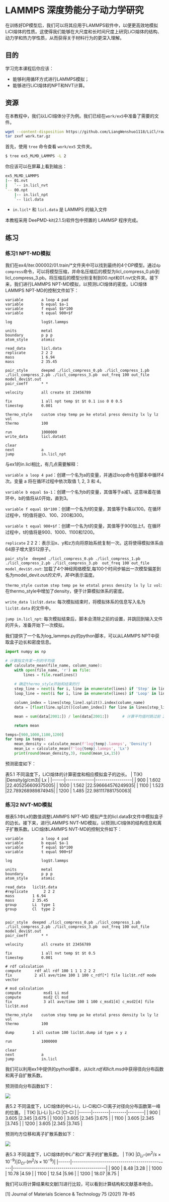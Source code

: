 # LAMMPS 深度势能分子动力学研究

在训练好DP模型后，我们可以将其应用于LAMMPS软件中，以便更高效地模拟LiCl熔体的性质。这使得我们能够在大尺度和长时间尺度上研究LiCl熔体的结构、动力学和热力学性质，从而获得关于材料行为的更深入理解。

## 目的

学习完本课程后你应该：

- 能够利用循环方式进行LAMMPS模拟；
- 能够进行LiCl熔体的NPT和NVT计算。

## 资源

在本教程中，我们以LiCl熔体分子为例。我们已经在`work/ex5`中准备了需要的文件。

```sh
wget --content-disposition https://github.com/LiangWenshuo1118/LiCl/raw/main/work.tar.gz
tar zxvf work.tar.gz
```

首先，使用 `tree` 命令查看 `work/ex5` 文件夹。

```sh
$ tree ex5_MLMD_LAMMPS -L 2  
```

你应该可以在屏幕上看到输出：

```sh
ex5_MLMD_LAMMPS
|-- 01.nvt
|   `-- in.licl_nvt
`-- 00.npt
    |-- in.licl_npt
    `-- licl.data
```

- `in.licl*` 和 `licl.data` 是 LAMMPS 的输入文件

本教程采用 DeePMD-kit(2.1.5)软件包中预置的 LAMMSP 程序完成。

## 练习

### 练习1 NPT-MD模拟

我们在ex4/iter.000002/01.train/*文件夹中可以找到最终的4个DP模型。通过`dp compress`命令，可以将模型压缩，并命名压缩后的模型为licl_compress_0.pb到licl_compress_3.pb。将压缩后的模型分别复制到00.npt和01.nvt文件夹。接下来，我们进行LAMMPS NPT-MD模拟，以预测LiCl熔体的密度。LiCl熔体LAMMPS NPT-MD的控制文件如下：

```
variable        a loop 4 pad
variable        b equal $a-1
variable        f equal $b*100
variable        t equal 900+$f

log             log$t.lammps

units           metal
boundary        p p p
atom_style      atomic

read_data       licl.data
replicate       2 2 2 
mass            1 6.94
mass            2 35.45

pair_style      deepmd ./licl_compress_0.pb ./licl_compress_1.pb ./licl_compress_2.pb ./licl_compress_3.pb  out_freq 100 out_file model_devi$t.out
pair_coeff  	* *	

velocity        all create $t 23456789

fix             1 all npt temp $t $t 0.1 iso 0 0 0.5
timestep        0.001

thermo_style    custom step temp pe ke etotal press density lx ly lz vol
thermo          100 

run             1000000
write_data      licl.data$t

clear
next            a
jump            in.licl_npt
```

与ex1的in.licl相比，有几点需要解释：

`variable a loop 4 pad`：创建一个名为a的变量，并通过loop命令在脚本中循环4次。变量 a 将在循环过程中依次取值 1, 2, 3 和 4。

`variable b equal $a-1`：创建一个名为b的变量，其值等于a减1。这意味着在循环中，b的值将从0开始，直到3。

`variable f equal $b*100`：创建一个名为f的变量，其值等于b乘以100。在循环过程中，f的值将是0、100、200和300。

`variable t equal 900+$f`：创建一个名为t的变量，其值等于900加上f。在循环过程中，t的值将是900、1000、1100和1200。

`replicate`  2 2 2：表示沿x、y和z方向将原始系统复制一次。这将使得模拟体系由64原子增大至512原子。

`pair_style  deepmd ./licl_compress_0.pb ./licl_compress_1.pb ./licl_compress_2.pb ./licl_compress_3.pb  out_freq 100 out_file model_devi$t.out`: 加载了4个神经网络模型,每100个时间步输出一次模型偏差到名为model_devi$t.out的文件，其中$t表示温度。

`thermo_style custom step temp pe ke etotal press density lx ly lz vol`: 在thermo_style中增加了density，便于计算模拟体系的密度。

`write_data licl$t.data`: 每次模拟结束时，将模拟体系的信息写入名为 `licl$t.data` 的文件中。

`jump in.licl_npt`: 每次模拟结束后，脚本会清除之前的设置，并跳回到输入文件的开头，准备开始下一次模拟。


我们提供了一个名为log_lammps.py的python脚本，可以从LAMMPS NPT中获取盒子边长和密度信息。

```python
import numpy as np

# 计算指文件某一列的平均值
def calculate_mean(file_name, column_name):
    with open(file_name, 'r') as file:
        lines = file.readlines()
    
    # 确定thermo_style开始和结束的行
    step_line = next(i for i, line in enumerate(lines) if 'Step' in line)
    loop_line = next(i for i, line in enumerate(lines) if 'Loop' in line)

    column_index = lines[step_line].split().index(column_name)
    data = [float(line.split()[column_index]) for line in lines[step_line+1:loop_line]]

    mean = sum(data[2001:]) / len(data[2001:])      # 计算平均值时跳过前 200000 md 步

    return mean

temps=[900,1000,1100,1200]
for temp in temps:
    mean_density = calculate_mean(f'log{temp}.lammps', 'Density')          
    mean_Lx = calculate_mean(f'log{temp}.lammps', 'Lx')
    print(round(mean_density,3), round(mean_Lx,15))

```
预测密度如下：

表5.1 不同温度下，LiCl熔体的计算密度和相应模拟盒子的边长。
| T(K) |Density(g/cm3)|     Lx           |
|------|--------------|------------------| 
| 900  | 1.602        |22.405256609375005|
| 1000 | 1.562        |22.596664576249935|
| 1100 | 1.523        |22.789268989874945|
| 1200 | 1.485        |22.981117881750063|


### 练习2 NVT-MD模拟

根表5.1中Lx的数值调整LAMMPS NPT-MD 模拟产生的licl.data$t文件中模拟盒子的边长。接下来，进行LAMMPS NVT-MD模拟，以预测LiCl熔体的结构信息和离子扩散系数。LiCl熔体LAMMPS NVT-MD的控制文件如下：

```
variable        a loop 4 pad
variable        b equal $a-1
variable        f equal $b*100
variable        t equal 900+$f

log             log$t.lammps

units           metal
boundary        p p p
atom_style      atomic

read_data	licl$t.data
#replicate       2 2 2 
mass 		1 6.94
mass		2 35.45
group		Li  type 1
group		Cl  type 2


pair_style	deepmd ./licl_compress_0.pb ./licl_compress_1.pb ./licl_compress_2.pb ./licl_compress_3.pb  out_freq 100 out_file model_devi$t.out
pair_coeff  	* *	

velocity        all create $t 23456789

fix             1 all nvt temp $t $t 0.5
timestep        0.001

# rdf calculation 
compute 	 rdf all rdf 100 1 1 1 2 2 2
fix 		 2 all ave/time 100 1 100 c_rdf[*] file licl$t.rdf mode vector

# msd calculation
compute          msd1 Li msd
compute          msd2 Cl msd
fix              3 all ave/time 100 1 100 c_msd1[4] c_msd2[4] file licl$t.msd

thermo_style    custom step temp pe ke etotal press density lx ly lz vol
thermo          100 

dump		1 all custom 100 licl$t.dump id type x y z

run             1000000

clear
next            a
jump            in.licl
```
我们可以利用ex1中提供的python脚本，从licl$t.rdf和licl$t.msd中获得径向分布函数和离子自扩散系数。

预测径向分布函数如下：

![](01.nvt/rdf_all_temperatures.png)

表5.2 不同温度下，LiCl熔体的中Li-Li，Li-Cl和Cl-Cl离子对径向分布函数第一峰的位置。
| T(K) |Li-Li   |Li-Cl   |Cl-Cl   |
|------|--------|--------|--------| 
| 900  | 3.605  |2.345   |3.675   |
| 1000 | 3.605  |2.345   |3.675   |
| 1100 | 3.605  |2.345   |3.745   |
| 1200 | 3.605  |2.345   |3.745   |

预测均方位移和离子扩散系数如下：

![](01.nvt/msd_all_temperatures.png)

表5.3 不同温度下，LiCl熔体的中$Li^{+}$和$Cl^{-}$离子的扩散系数。
| T(K) |$D_{Li^{+}}\left(m^2 / s \times 10^{-9}\right)$|$D_{Cl^{-}}\left(m^2 / s \times 10^{-9}\right)$|
|------|------------------------------------------------|----------------------------------------------| 
| 900  | 8.48         |3.28  |
| 1000 | 10.78        |4.59  |
| 1100 | 12.54        |5.96  |
| 1200 | 18.07        |8.75  |


我们可以将计算结果和文献[1]进行比较，可以看到计算结构和文献基本吻合。

[1] Journal of Materials Science & Technology 75 (2021) 78–85
